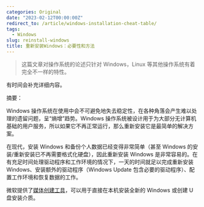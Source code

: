 ```yaml
---
categories: Original
date: "2023-02-12T00:00:00Z"
redirect_to: /article/windows-installation-cheat-table/
tags:
  - Windows
slug: reinstall-windows
title: 重新安装Windows：必要性和方法
---
```


> 这篇文章对操作系统的论述只针对 Windows，Linux 等其他操作系统有着完全不一样的特性。

有时间会补充详细内容。

摘要：

Windows 操作系统在使用中会不可避免地失去稳定性，在各种角落会产生难以处理的遗留问题，呈“熵增”趋势。Windows 操作系统被设计用于为大部分无计算机基础的用户服务，所以如果它不再正常运行，那么重新安装它是最简单的解决方案。

在现代，安装 Windows 和备份个人数据已经变得非常简单（甚至 Windows 的安装/重新安装已不再需要格式化硬盘），因此重新安装 Windows 是非常容易的。在有充足时间处理驱动程序和工作环境的情况下，一天的时间就足以完成重新安装 Windows、安装额外的驱动程序（Windows Update 包含必要的驱动程序）、配置工作环境和恢复数据的工作。

微软提供了[媒体创建工具](https://www.microsoft.com/zh-cn/software-download/windows11)，可以用于直接在本机安装全新的 Windows 或创建 U 盘安装介质。
